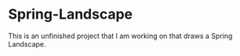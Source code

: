 # Spring-Landscape
This is an unfinished project that I am working on that draws a Spring Landscape.

